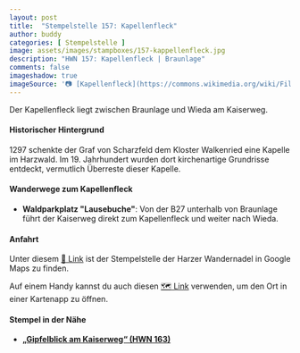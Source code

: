 ```yaml
---
layout: post
title:  "Stempelstelle 157: Kapellenfleck"
author: buddy
categories: [ Stempelstelle ]
image: assets/images/stampboxes/157-kappellenfleck.jpg
description: "HWN 157: Kapellenfleck | Braunlage"
comments: false
imageshadow: true
imageSource: '📷 [Kapellenfleck](https://commons.wikimedia.org/wiki/File:Kapellenfleck.jpg) von <a href="//commons.wikimedia.org/wiki/User:B.Thomas95" title="User:B.Thomas95">Thomas Binder</a> unter Lizenz [CC BY-SA 4.0](https://creativecommons.org/licenses/by-sa/4.0)'
---
```


Der Kapellenfleck liegt zwischen Braunlage und Wieda am Kaiserweg. 

#### Historischer Hintergrund

1297 schenkte der Graf von Scharzfeld dem Kloster Walkenried eine Kapelle im Harzwald.  Im 19. Jahrhundert wurden dort kirchenartige Grundrisse entdeckt, vermutlich Überreste dieser Kapelle. 

#### Wanderwege zum Kapellenfleck

- **Waldparkplatz "Lausebuche"**: Von der B27 unterhalb von Braunlage führt der Kaiserweg direkt zum Kapellenfleck und weiter nach Wieda. 

#### Anfahrt

Unter diesem [📍 Link](https://www.google.com/maps/dir/?api=1&origin=&destination=51.69071%2C%2010.59574) ist der Stempelstelle der Harzer Wandernadel in Google Maps zu finden.

<div class="android-only">
  Auf einem Handy kannst du auch diesen 
  <a href="geo:51.69071,10.59574">🗺️ Link</a> 
  verwenden, um den Ort in einer Kartenapp zu öffnen.
  <p></p>
</div>

#### Stempel in der Nähe

- [**„Gipfelblick am Kaiserweg“ (HWN 163)**](/stempelstelle-163-gipfelblick-am-kaiserweg)
